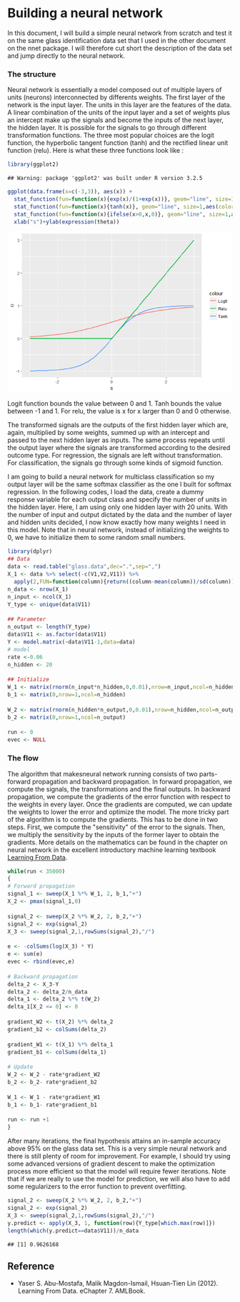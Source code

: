 Building a neural network
================

In this document, I will build a simple neural network from scratch and test it on the same glass identification data set that I used in the other document on the nnet package. I will therefore cut short the description of the data set and jump directly to the neural network.

### The structure

Neural network is essentially a model composed out of multiple layers of units (neurons) interconnected by differents weights. The first layer of the network is the input layer. The units in this layer are the features of the data. A linear combination of the units of the input layer and a set of weights plus an intercept make up the signals and become the inputs of the next layer, the hidden layer. It is possible for the signals to go through different transformation functions. The three most popular choices are the logit function, the hyperbolic tangent function (tanh) and the rectified linear unit function (relu). Here is what these three functions look like :

``` r
library(ggplot2)
```

    ## Warning: package 'ggplot2' was built under R version 3.2.5

``` r
ggplot(data.frame(x=c(-3,3)), aes(x)) +
  stat_function(fun=function(x){exp(x)/(1+exp(x))}, geom="line", size=1,aes(color="Logit"))+
  stat_function(fun=function(x){tanh(x)}, geom="line", size=1,aes(color="Tanh"))+
  stat_function(fun=function(x){ifelse(x>0,x,0)}, geom="line", size=1,aes(color="Relu"))+
  xlab("s")+ylab(expression(theta))
```

![](building_neuralnetwork_files/figure-markdown_github/unnamed-chunk-1-1.png)

Logit function bounds the value between 0 and 1. Tanh bounds the value between -1 and 1. For relu, the value is x for x larger than 0 and 0 otherwise.

The transformed signals are the outputs of the first hidden layer which are, again, multiplied by some weights, summed up with an intercept and passed to the next hidden layer as inputs. The same process repeats until the output layer where the signals are transformed according to the desired outcome type. For regression, the signals are left without transformation. For classification, the signals go through some kinds of sigmoid function.

I am going to build a neural network for multiclass classification so my output layer will be the same softmax classifier as the one I built for softmax regression. In the following codes, I load the data, create a dummy response variable for each output class and specify the number of units in the hidden layer. Here, I am using only one hidden layer with 20 units. With the number of input and output dictated by the data and the number of layer and hidden units decided, I now know exactly how many weights I need in this model. Note that in neural network, instead of initializing the weights to 0, we have to initialize them to some random small numbers.

``` r
library(dplyr)
## Data
data <- read.table("glass.data",dec=".",sep=",")
X_1 <- data %>% select(-c(V1,V2,V11)) %>%
  apply(2,FUN=function(column){return((column-mean(column))/sd(column))} )
n_data <- nrow(X_1)
n_input <- ncol(X_1)
Y_type <- unique(data$V11)

## Parameter
n_output <- length(Y_type)
data$V11 <- as.factor(data$V11)
Y <- model.matrix(~data$V11-1,data=data)
# model
rate <-0.06
n_hidden <- 20

## Initialize
W_1 <- matrix(rnorm(n_input*n_hidden,0,0.01),nrow=n_input,ncol=n_hidden)
b_1 <- matrix(0,nrow=1,ncol=n_hidden)

W_2 <- matrix(rnorm(n_hidden*n_output,0,0.01),nrow=n_hidden,ncol=n_output)
b_2 <- matrix(0,nrow=1,ncol=n_output)

run <- 0
evec <- NULL
```

### The flow

The algorithm that makesneural network running consists of two parts- forward propagation and backward propagation. In forward propagation, we compute the signals, the transformations and the final outputs. In backward propagation, we compute the gradients of the error function with respect to the weights in every layer. Once the gradients are computed, we can update the weights to lower the error and optimize the model. The more tricky part of the algorithm is to compute the gradients. This has to be done in two steps. First, we compute the "sensitivity" of the error to the signals. Then, we multiply the sensitivity by the inputs of the former layer to obtain the gradients. More details on the mathematics can be found in the chapter on neural network in the excellent introductory machine learning textbook [Learning From Data](http://amlbook.com/).

``` r
while(run < 35000)
{
# Forward propagation
signal_1 <- sweep(X_1 %*% W_1, 2, b_1,"+")
X_2 <- pmax(signal_1,0)
  
signal_2 <- sweep(X_2 %*% W_2, 2, b_2,"+")
signal_2 <- exp(signal_2)
X_3 <- sweep(signal_2,1,rowSums(signal_2),"/")

e <- -colSums(log(X_3) * Y)
e <- sum(e)
evec <- rbind(evec,e)

# Backward propagation
delta_2 <- X_3-Y
delta_2 <- delta_2/n_data
delta_1 <- delta_2 %*% t(W_2)
delta_1[X_2 <= 0] <- 0

gradient_W2 <- t(X_2) %*% delta_2
gradient_b2 <- colSums(delta_2)

gradient_W1 <- t(X_1) %*% delta_1
gradient_b1 <- colSums(delta_1)

# Update
W_2 <- W_2 - rate*gradient_W2
b_2 <- b_2- rate*gradient_b2

W_1 <- W_1 - rate*gradient_W1
b_1 <- b_1- rate*gradient_b1

run <- run +1
}
```

After many iterations, the final hypothesis attains an in-sample accuracy above 95% on the glass data set. This is a very simple neural network and there is still plenty of room for improvement. For example, I should try using some advanced versions of gradient descent to make the optimization process more efficient so that the model will require fewer iterations. Note that if we are really to use the model for prediction, we will also have to add some regularizers to the error function to prevent overfitting.

``` r
signal_2 <- sweep(X_2 %*% W_2, 2, b_2,"+")
signal_2 <- exp(signal_2)
X_3 <- sweep(signal_2,1,rowSums(signal_2),"/")
y.predict <- apply(X_3, 1, function(row){Y_type[which.max(row)]})
length(which(y.predict==data$V11))/n_data
```

    ## [1] 0.9626168

Reference
---------

-   Yaser S. Abu-Mostafa, Malik Magdon-Ismail, Hsuan-Tien Lin (2012). Learning From Data. eChapter 7. AMLBook.
